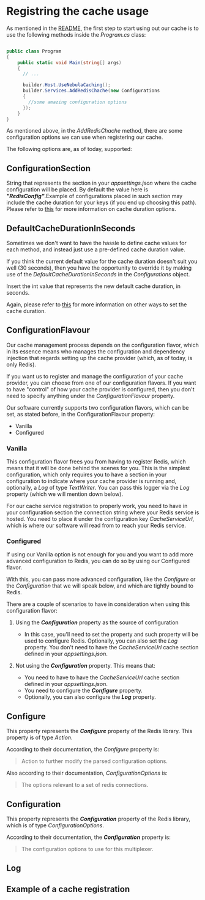 # Registring the cache usage

As mentioned in the [README](../../../README.md), the first step to start using out our cache is to use the following methods inside the *Program.cs* class:

```csharp

public class Program
{
    public static void Main(string[] args)
    {
      // ...

      builder.Host.UseNebulaCaching();
      builder.Services.AddRedisChache(new Configurations
      {
        //some amazing configuration options
      });
    }
}

```

As mentioned above, in the *AddRedisChache* method, there are some configuration options we can use when registering our cache.

The following options are, as of today, supported:

## ConfigurationSection
String that represents the section in your *appsettings.json* where the cache configuration will be placed. By default the value here is ***"RedisConfig"***.Example of configurations placed in such section may include the cache duration for your keys (if you end up choosing this path). Please refer to [this](../AttributeUsage/AttributeUsage.md) for more information on cache duration options.

## DefaultCacheDurationInSeconds
Sometimes we don't want to have the hassle to define cache values for each method, and instead just use a pre-defined cache duration value.

If you think the current default value for the cache duration doesn't suit you well (30 seconds), then you have the opportunity to override it by making use of the *DefaultCacheDurationInSeconds* in the *Configurations* object.

Insert the int value that represents the new default cache duration, in seconds.

Again, please refer to [this](../AttributeUsage/AttributeUsage.md) for more information on other ways to set the cache duration.

## ConfigurationFlavour
Our cache management process depends on the configuration flavor, which in its essence means who manages the configuration and dependency injection that regards setting up the cache provider (which, as of today, is only Redis).

If you want us to register and manage the configuration of your cache provider, you can choose from one of our configuration flavors. If you want to have "control" of how your cache provider is configured, then you don't need to specify anything under the *ConfigurationFlavour* property.

Our software currently supports two configuration flavors, which can be set, as stated before, in the ConfigurationFlavour property:
- Vanilla
- Configured

### Vanilla
This configuration flavor frees you from having to register Redis, which means that it will be done behind the scenes for you. This is the simplest configuration, which only requires you to have a section in your configuration to indicate where your cache provider is running and, optionally, a *Log* of type *TextWriter*. You can pass this logger via the *Log* property (which we will mention down below).

For our cache service registration to properly work, you need to have in your configuration section the connection string where your Redis service is hosted. You need to place it under the configuration key *CacheServiceUrl*, which is where our software will read from to reach your Redis service.

### Configured
If using our Vanilla option is not enough for you and you want to add more advanced configuration to Redis, you can do so by using our Configured flavor.

With this, you can pass more advanced configuration, like the *Configure* or the *Configuration* that we will speak below, and which are tightly bound to Redis.

There are a couple of scenarios to have in consideration when using this configuration flavor:
1. Using the ***Configuration*** property as the source of configuration
   - In this case, you'll need to set the property and such property will be used to configure Redis. Optionally, you can also set the *Log* property. You don't need to have the *CacheServiceUrl* cache section defined in your *appsettings.json*.

2. Not using the ***Configuration*** property. This means that:
   - You need to have to have the *CacheServiceUrl* cache section defined in your *appsettings.json*.
   - You need to configure the ***Configure*** property.
   - Optionally, you can also configure the ***Log*** property.

## Configure
This property represents the ***Configure*** property of the Redis library. This property is of type *Action<ConfigurationOptions>*.

According to their documentation, the *Configure* property is:
> Action to further modify the parsed configuration options.

Also according to their documentation, *ConfigurationOptions* is:
> The options relevant to a set of redis connections.

## Configuration
This property represents the ***Configuration*** property of the Redis library, which is of type *ConfigurationOptions*.

According to their documentation, the ***Configuration*** property is:
> The configuration options to use for this multiplexer.

## Log

## Example of a cache registration